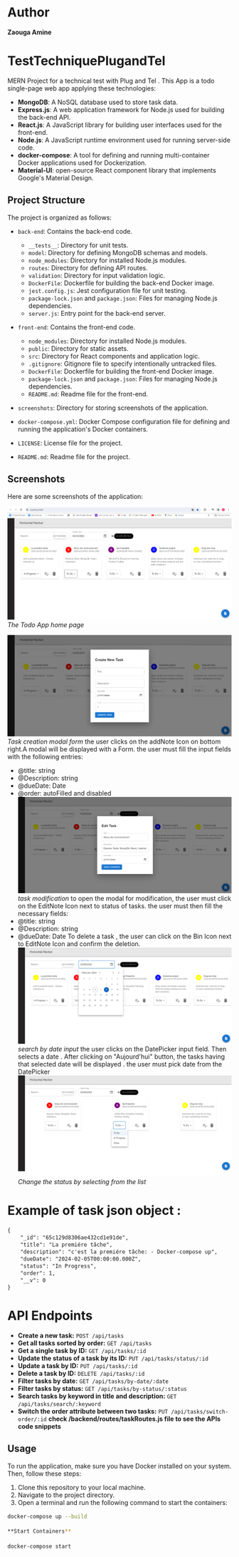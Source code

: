 # Author
**Zaouga Amine**
# TestTechniquePlugandTel
MERN Project for a technical test with Plug and Tel . This App is a todo single-page web app applying these technologies:

- **MongoDB**: A NoSQL database used to store task data.
- **Express.js**: A web application framework for Node.js used for building the back-end API.
- **React.js**: A JavaScript library for building user interfaces used for the front-end.
- **Node.js**: A JavaScript runtime environment used for running server-side code.
- **docker-compose**: A tool for defining and running multi-container Docker applications used for Dockerization.
- **Material-UI**: open-source React component library that implements Google's Material Design. 

## Project Structure

The project is organized as follows:

- `back-end`: Contains the back-end code.
  - `__tests__`: Directory for unit tests.
  - `model`: Directory for defining MongoDB schemas and models.
  - `node_modules`: Directory for installed Node.js modules.
  - `routes`: Directory for defining API routes.
  - `validation`: Directory for input validation logic.
  - `DockerFile`: Dockerfile for building the back-end Docker image.
  - `jest.config.js`: Jest configuration file for unit testing.
  - `package-lock.json` and `package.json`: Files for managing Node.js dependencies.
  - `server.js`: Entry point for the back-end server.

- `front-end`: Contains the front-end code.
  - `node_modules`: Directory for installed Node.js modules.
  - `public`: Directory for static assets.
  - `src`: Directory for React components and application logic.
  - `.gitignore`: Gitignore file to specify intentionally untracked files.
  - `DockerFile`: Dockerfile for building the front-end Docker image.
  - `package-lock.json` and `package.json`: Files for managing Node.js dependencies.
  - `README.md`: Readme file for the front-end.

- `screenshots`: Directory for storing screenshots of the application.

- `docker-compose.yml`: Docker Compose configuration file for defining and running the application's Docker containers.

- `LICENSE`: License file for the project.

- `README.md`: Readme file for the project.

## Screenshots

Here are some screenshots of the application:

![Main](screenshots/Main.png)
*The Todo App home page*

![CreateTaskModal](screenshots/CreateTaskModal.png)
*Task creation modal form*
the user clicks on the addNote Icon on bottom right.A modal will be displayed with a Form.
the user must fill the input fields with the following entries: 
- @title: string
- @Description: string
- @dueDate: Date
- @order: autoFilled and disabled
![EditTaskModal](screenshots/EditTaskModal.png)
*task modification*
to open the modal for modification, the user must click on the EditNote Icon next to status of tasks.
the user must then fill the necessary fields: 
- @title: string
- @Description: string
- @dueDate: Date
To delete a task , the user can click on the Bin Icon next to EditNote Icon and confirm the deletion.
![SearchByDate](screenshots/SearchByDate.png)
*search by date input*
the user clicks on the DatePicker input field. Then selects a date .
After clicking on "Aujourd'hui" button, the tasks having that selected date will be displayed .
the user must pick date from the DatePicker
![StatusList](screenshots/StatusList.png)
*Change the status by selecting from the list*


# Example of task json object :
    {
        "_id": "65c129d8306ae432cd1e91de",
        "title": "La premiére tâche",
        "description": "c'est la premiére tâche: - Docker-compose up",
        "dueDate": "2024-02-05T00:00:00.000Z",
        "status": "In Progress",
        "order": 1,
        "__v": 0
    }
# API Endpoints

- **Create a new task:** `POST /api/tasks`
- **Get all tasks sorted by order:** `GET /api/tasks`
- **Get a single task by ID:** `GET /api/tasks/:id`
- **Update the status of a task by its ID:** `PUT /api/tasks/status/:id`
- **Update a task by ID:** `PUT /api/tasks/:id`
- **Delete a task by ID:** `DELETE /api/tasks/:id`
- **Filter tasks by date:** `GET /api/tasks/by-date/:date`
- **Filter tasks by status:** `GET /api/tasks/by-status/:status`
- **Search tasks by keyword in title and description:** `GET /api/tasks/search/:keyword`
- **Switch the order attribute between two tasks:** `PUT /api/tasks/switch-order/:id`
**check /backend/routes/taskRoutes.js file to see the APIs code snippets**

## Usage

To run the application, make sure you have Docker installed on your system. Then, follow these steps:

1. Clone this repository to your local machine.
2. Navigate to the project directory.
3. Open a terminal and run the following command to start the containers:

```bash
docker-compose up --build

**Start Containers**

docker-compose start



